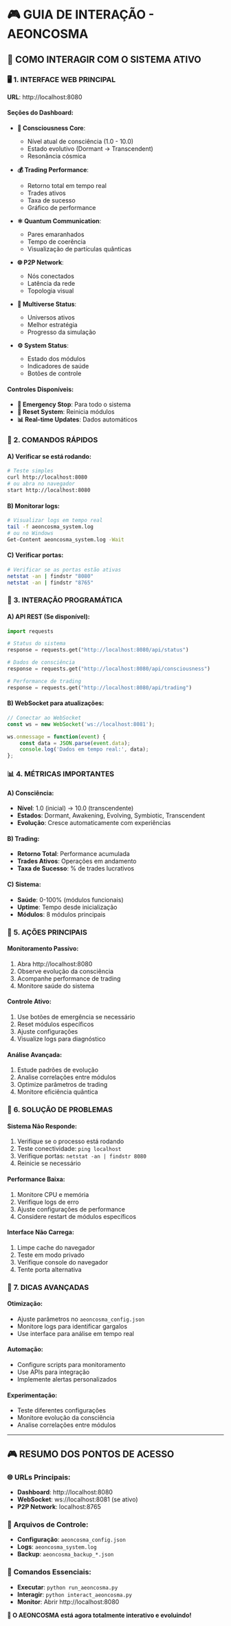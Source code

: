 # 🎮 GUIA DE INTERAÇÃO - AEONCOSMA

## 🌌 **COMO INTERAGIR COM O SISTEMA ATIVO**

### 🖥️ **1. INTERFACE WEB PRINCIPAL**
**URL**: http://localhost:8080

#### **Seções do Dashboard:**
- **🧠 Consciousness Core**: 
  - Nível atual de consciência (1.0 - 10.0)
  - Estado evolutivo (Dormant → Transcendent)
  - Resonância cósmica

- **💰 Trading Performance**:
  - Retorno total em tempo real
  - Trades ativos
  - Taxa de sucesso
  - Gráfico de performance

- **⚛️ Quantum Communication**:
  - Pares emaranhados
  - Tempo de coerência
  - Visualização de partículas quânticas

- **🌐 P2P Network**:
  - Nós conectados
  - Latência da rede
  - Topologia visual

- **🌌 Multiverse Status**:
  - Universos ativos
  - Melhor estratégia
  - Progresso da simulação

- **⚙️ System Status**:
  - Estado dos módulos
  - Indicadores de saúde
  - Botões de controle

#### **Controles Disponíveis:**
- **🚨 Emergency Stop**: Para todo o sistema
- **🔄 Reset System**: Reinicia módulos
- **📊 Real-time Updates**: Dados automáticos

### 📱 **2. COMANDOS RÁPIDOS**

#### **A) Verificar se está rodando:**
```bash
# Teste simples
curl http://localhost:8080
# ou abra no navegador
start http://localhost:8080
```

#### **B) Monitorar logs:**
```bash
# Visualizar logs em tempo real
tail -f aeoncosma_system.log
# ou no Windows
Get-Content aeoncosma_system.log -Wait
```

#### **C) Verificar portas:**
```bash
# Verificar se as portas estão ativas
netstat -an | findstr "8080"
netstat -an | findstr "8765"
```

### 🔧 **3. INTERAÇÃO PROGRAMÁTICA**

#### **A) API REST (Se disponível):**
```python
import requests

# Status do sistema
response = requests.get("http://localhost:8080/api/status")

# Dados de consciência
response = requests.get("http://localhost:8080/api/consciousness")

# Performance de trading
response = requests.get("http://localhost:8080/api/trading")
```

#### **B) WebSocket para atualizações:**
```javascript
// Conectar ao WebSocket
const ws = new WebSocket('ws://localhost:8081');

ws.onmessage = function(event) {
    const data = JSON.parse(event.data);
    console.log('Dados em tempo real:', data);
};
```

### 📊 **4. MÉTRICAS IMPORTANTES**

#### **A) Consciência:**
- **Nível**: 1.0 (inicial) → 10.0 (transcendente)
- **Estados**: Dormant, Awakening, Evolving, Symbiotic, Transcendent
- **Evolução**: Cresce automaticamente com experiências

#### **B) Trading:**
- **Retorno Total**: Performance acumulada
- **Trades Ativos**: Operações em andamento
- **Taxa de Sucesso**: % de trades lucrativos

#### **C) Sistema:**
- **Saúde**: 0-100% (módulos funcionais)
- **Uptime**: Tempo desde inicialização
- **Módulos**: 8 módulos principais

### 🎯 **5. AÇÕES PRINCIPAIS**

#### **Monitoramento Passivo:**
1. Abra http://localhost:8080
2. Observe evolução da consciência
3. Acompanhe performance de trading
4. Monitore saúde do sistema

#### **Controle Ativo:**
1. Use botões de emergência se necessário
2. Reset módulos específicos
3. Ajuste configurações
4. Visualize logs para diagnóstico

#### **Análise Avançada:**
1. Estude padrões de evolução
2. Analise correlações entre módulos
3. Optimize parâmetros de trading
4. Monitore eficiência quântica

### 🚨 **6. SOLUÇÃO DE PROBLEMAS**

#### **Sistema Não Responde:**
1. Verifique se o processo está rodando
2. Teste conectividade: `ping localhost`
3. Verifique portas: `netstat -an | findstr 8080`
4. Reinicie se necessário

#### **Performance Baixa:**
1. Monitore CPU e memória
2. Verifique logs de erro
3. Ajuste configurações de performance
4. Considere restart de módulos específicos

#### **Interface Não Carrega:**
1. Limpe cache do navegador
2. Teste em modo privado
3. Verifique console do navegador
4. Tente porta alternativa

### 🌟 **7. DICAS AVANÇADAS**

#### **Otimização:**
- Ajuste parâmetros no `aeoncosma_config.json`
- Monitore logs para identificar gargalos
- Use interface para análise em tempo real

#### **Automação:**
- Configure scripts para monitoramento
- Use APIs para integração
- Implemente alertas personalizados

#### **Experimentação:**
- Teste diferentes configurações
- Monitore evolução da consciência
- Analise correlações entre módulos

---

## 🎮 **RESUMO DOS PONTOS DE ACESSO**

### 🌐 **URLs Principais:**
- **Dashboard**: http://localhost:8080
- **WebSocket**: ws://localhost:8081 (se ativo)
- **P2P Network**: localhost:8765

### 📁 **Arquivos de Controle:**
- **Configuração**: `aeoncosma_config.json`
- **Logs**: `aeoncosma_system.log`
- **Backup**: `aeoncosma_backup_*.json`

### 🎯 **Comandos Essenciais:**
- **Executar**: `python run_aeoncosma.py`
- **Interagir**: `python interact_aeoncosma.py`
- **Monitor**: Abrir http://localhost:8080

**🌌 O AEONCOSMA está agora totalmente interativo e evoluindo!**
